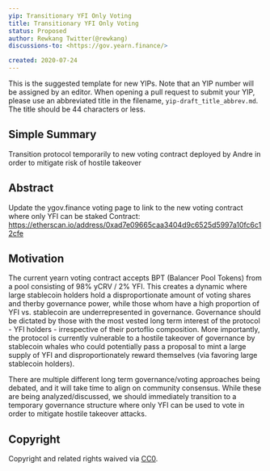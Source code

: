 ```yaml
---
yip: Transitionary YFI Only Voting
title: Transitionary YFI Only Voting
status: Proposed
author: Rewkang Twitter(@rewkang)
discussions-to: <https://gov.yearn.finance/> 

created: 2020-07-24
---
```


<!--You can leave these HTML comments in your merged YIP and delete the visible duplicate text guides, they will not appear and may be helpful to refer to if you edit it again. This is the suggested template for new YIPs. Note that an YIP number will be assigned by an editor. When opening a pull request to submit your YIP, please use an abbreviated title in the filename, `yip-draft_title_abbrev.md`. The title should be 44 characters or less.-->

This is the suggested template for new YIPs. Note that an YIP number will be assigned by an editor. When opening a pull request to submit your YIP, please use an abbreviated title in the filename, `yip-draft_title_abbrev.md`. The title should be 44 characters or less.

## Simple Summary
<!--"If you can't explain it simply, you don't understand it well enough." Simply describe the outcome the proposed changes intends to achieve. This should be non-technical and accessible to a casual community member.-->
Transition protocol temporarily to new voting contract deployed by Andre in order to mitigate risk of hostile takeover

## Abstract
<!--A short (~200 word) description of the proposed change, the abstract should clearly describe the proposed change. This is what *will* be done if the YIP is implemented, not *why* it should be done or *how* it will be done. If the YIP proposes deploying a new contract, write, "we propose to deploy a new contract that will do x".-->
Update the ygov.finance voting page to link to the new voting contract where only YFI can be staked
Contract: https://etherscan.io/address/0xad7e09665caa3404d9c6525d5997a10fc6c12cfe

## Motivation
<!--This is the problem statement. This is the *why* of the YIP. It should clearly explain *why* the current state of the protocol is inadequate.  It is critical that you explain *why* the change is needed, if the YIP proposes changing how something is calculated, you must address *why* the current calculation is innaccurate or wrong. This is not the place to describe how the YIP will address the issue!-->
The current yearn voting contract accepts BPT (Balancer Pool Tokens) from a pool consisting of 98% yCRV / 2% YFI. This creates a dynamic where large stablecoin holders hold a disproportionate amount of voting shares and therby governance power, while those whom have a high proportion of YFI vs. stablecoin are underrepresented in governance. Governance should be dictated by those with the most vested long term interest of the protocol - YFI holders - irrespective of their portoflio composition. More importantly, the protocol is currently vulnerable to a hostile takeover of governance by stablecoin whales who could potentially pass a proposal to mint a large supply of YFI and disproportionately reward themselves (via favoring large stablecoin holders).

There are multiple different long term governance/voting approaches being debated, and it will take time to align on community consensus. While these are being analyzed/discussed, we should immediately transition to a temporary governance structure where only YFI can be used to vote in order to mitigate hostile takeover attacks.


## Copyright
Copyright and related rights waived via [CC0](https://creativecommons.org/publicdomain/zero/1.0/).
